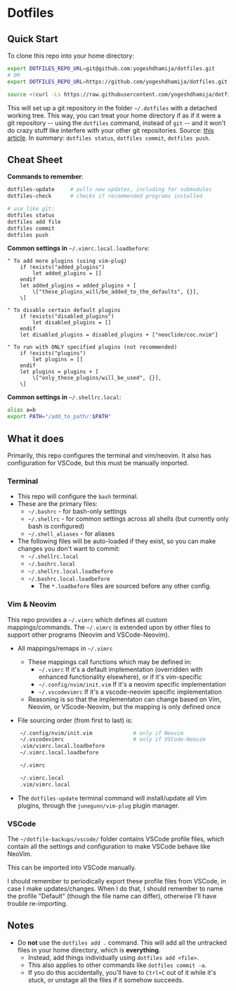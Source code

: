 # Dotfiles

## Quick Start

To clone this repo into your home directory:

```bash
export DOTFILES_REPO_URL=git@github.com:yogeshdhamija/dotfiles.git
# OR
export DOTFILES_REPO_URL=https://github.com/yogeshdhamija/dotfiles.git

source <(curl -Ls https://raw.githubusercontent.com/yogeshdhamija/dotfiles/master/dotfile-scripts/setup-dotfiles-environment.sh)
```

This will set up a git repository in the folder `~/.dotfiles` with a detached working tree. This way, you can treat your home directory if as if it were a git repository -- using the `dotfiles` command, instead of `git` -- and it won't do crazy stuff like interfere with your other git repositories. Source: [this article](https://developer.atlassian.com/blog/2016/02/best-way-to-store-dotfiles-git-bare-repo/). In summary: `dotfiles status`, `dotfiles commit`, `dotfiles push`.

## Cheat Sheet

**Commands to remember**:
```bash
dotfiles-update     # pulls new updates, including for submodules
dotfiles-check      # checks if recommended programs installed

# use like git:
dotfiles status
dotfiles add file
dotfiles commit
dotfiles push
```

**Common settings in** `~/.vimrc.local.loadbefore`:
```viml
" To add more plugins (using vim-plug)
    if !exists("added_plugins")
        let added_plugins = []
    endif
    let added_plugins = added_plugins + [
        \["these_plugins_will/be_added_to_the_defaults", {}],
    \]

" To disable certain default plugins
    if !exists("disabled_plugins")
        let disabled_plugins = []
    endif
    let disabled_plugins = disabled_plugins + ["neoclide/coc.nvim"]

" To run with ONLY specified plugins (not recommended)
    if !exists("plugins")
        let plugins = []
    endif
    let plugins = plugins + [
        \["only_these_plugins/will_be_used", {}],
    \]
```

**Common settings in** `~/.shellrc.local`:
```bash
alias a=b
export PATH="/add_to_path/:$PATH"
```

## What it does

Primarily, this repo configures the terminal and vim/neovim. It also has configuration for VSCode, but this must be manually imported.

### Terminal

- This repo will configure the `bash` terminal.
- These are the primary files:
    - `~/.bashrc` - for bash-only settings
    - `~/.shellrc` - for common settings across all shells (but currently only bash is configured)
    - `~/.shell_aliases` - for aliases
- The following files will be auto-loaded if they exist, so you can make changes you don't want to commit:
    - `~/.shellrc.local`
    - `~/.bashrc.local`
    - `~/.shellrc.local.loadbefore`
    - `~/.bashrc.local.loadbefore`
        - The `*.loadbefore` files are sourced before any other config.

### Vim & Neovim

This repo provides a `~/.vimrc` which defines all custom mappings/commands. The `~/.vimrc` is extended upon by other files to support other programs (Neovim and VSCode-Neovim).

- All mappings/remaps in `~/.vimrc`
    - These mappings call functions which may be defined in:
        -  `~/.vimrc` If it's a default implementation (overridden with enhanced functionality elsewhere), or if it's vim-specific
        -  `~/.config/nvim/init.vim` If it's a neovim specific implementation
        -  `~/.vscodevimrc` If it's a vscode-neovim specific implementation
    - Reasoning is so that the implementaton can change based on Vim, Neovim, or VScode-Neovim, but the mapping is only defined once

- File sourcing order (from first to last) is:

```bash
    ~/.config/nvim/init.vim             # only if Neovim
    ~/.vscodevimrc                      # only if VSCode-Neovim
    .vim/vimrc.local.loadbefore
    ~/.vimrc.local.loadbefore

    ~/.vimrc

    ~/.vimrc.local
    .vim/vimrc.local
```

- The `dotfiles-update` terminal command will install/update all Vim plugins, through the `junegunn/vim-plug` plugin manager.

### VSCode

The `~/dotfile-backups/vscode/` folder contains VSCode profile files, which contain all the settings and configuration to make VSCode behave like NeoVim.

This can be imported into VSCode manually.

I should remember to periodically export these profile files from VSCode, in case I make updates/changes. When I do that, I should remember to name the profile "Default" (though the file name can differ), otherwise I'll have trouble re-importing.

## Notes

- Do **not** use the `dotfiles add .` command. This will add all the untracked files in your home directory, which is **everything**.
    - Instead, add things individually using `dotfiles add <file>`.
    - This also applies to other commands like `dotfiles commit -a`.
    - If you do this accidentally, you'll have to `Ctrl+C` out of it while it's stuck, or unstage all the files if it somehow succeeds.
